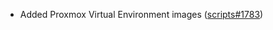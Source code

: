 - Added Proxmox Virtual Environment images ([scripts#1783](https://github.com/flatcar/scripts/pull/1783))
